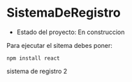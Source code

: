 # SistemaDeRegistro

-  Estado del proyecto: En construccion

Para ejecutar el sitema debes poner:

```npm install react```


sistema de registro 2
